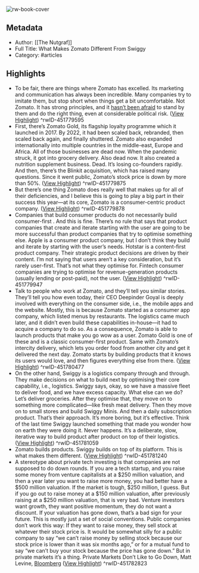 ![rw-book-cover](https://readwise-assets.s3.amazonaws.com/static/images/article2.74d541386bbf.png)

## Metadata
- Author: [[The Nutgraf]]
- Full Title: What Makes Zomato Different From Swiggy
- Category: #articles

## Highlights
- To be fair, there are things where Zomato has excelled. Its marketing and communication has always been incredible. Many companies try to imitate them, but stop short when things get a bit uncomfortable. Not Zomato. It has strong principles, and it [hasn’t been afraid](https://www.forbes.com/sites/meghabahree/2019/08/01/food-doesnt-have-a-religion-did-zomato-do-the-right-thing/?sh=47675e2248e5) to stand by them and do the right thing, even at considerable political risk. ([View Highlight](https://read.readwise.io/read/01gp7v26meaypqxf0pq1wvcne5))
^rwID-451779595
- First, there’s Zomato Gold, its flagship loyalty programme which it launched in 2017. By 2022, it had been scaled back, rebranded, then scaled back again, and finally shuttered. Zomato also expanded internationally into multiple countries in the middle-east, Europe and Africa. All of those businesses are dead now. When the pandemic struck, it got into grocery delivery. Also dead now. It also created a nutrition supplement business. Dead. It’s losing co-founders rapidly. And then, there’s the Blinkit acquisition, which has raised many questions. Since it went public, Zomato’s stock price is down by more than 50%. ([View Highlight](https://read.readwise.io/read/01gp7v3epes4afhgfgc9bsnp9d))
^rwID-451779875
- But there’s one thing Zomato does really well that makes up for all of their deficiencies, and I believe this is going to play a big part in their success this year—at its core, Zomato is a consumer-centric product company. ([View Highlight](https://read.readwise.io/read/01gp7v3jb69yt4wkj2w20qkq77))
^rwID-451779878
- Companies that build consumer products do not necessarily build consumer-first . And this is fine. There’s no rule that says that product companies that create and iterate starting with the user are going to be more successful than product companies that try to optimise something else. Apple is a consumer product company, but I don’t think they build and iterate by starting with the user’s needs. Hotstar is a content-first product company. Their strategic product decisions are driven by their content. I’m not saying that users aren’t a key consideration, but it’s rarely user-first. That’s not what they optimise for. Fintech consumer companies are trying to optimise for revenue-generation products (usually lending or post-paid), not the user. ([View Highlight](https://read.readwise.io/read/01gp7v4qacvftm42tskwj2tjdd))
^rwID-451779947
- Talk to people who work at Zomato, and they’ll tell you similar stories. They’ll tell you how even today, their CEO Deepinder Goyal is deeply involved with everything on the consumer side, i.e., the mobile apps and the website. Mostly, this is because Zomato started as a consumer app company, which listed menus by restaurants. The logistics came much later, and it didn’t even build these capabilities in-house—it had to acquire a company to do so. As a consequence, Zomato is able to launch products that make you go wow as a user. Zomato Gold is one of these and is a classic consumer-first product. Same with Zomato’s intercity delivery, which lets you order food from another city and get it delivered the next day. Zomato starts by building products that it knows its users would love, and then figures everything else from there. ([View Highlight](https://read.readwise.io/read/01gp7v7dhzj4m4g813cmjpvvbz))
^rwID-451780477
- On the other hand, Swiggy is a logistics company through and through. They make decisions on what to build next by optimising their core capability, i.e., logistics. Swiggy says, okay, so we have a massive fleet to deliver food, and we have excess capacity. What else can we do? Let’s deliver groceries. After they optimise that, they move on to something more complicated—like fresh meat delivery. Then they move on to small stores and build Swiggy Minis. And then a daily subscription product. That’s their approach. It’s more boring, but it’s effective. Think of the last time Swiggy launched something that made you wonder how on earth they were doing it. Never happens. It’s a deliberate, slow, iterative way to build product after product on top of their logistics. ([View Highlight](https://read.readwise.io/read/01gp7v907hqgwskssqjhrgj316))
^rwID-451781059
- Zomato builds products. Swiggy builds on top of its platform. This is what makes them different. ([View Highlight](https://read.readwise.io/read/01gp7v9m0v7cjsn8bgegzg62xe))
^rwID-451781240
- A stereotype about private tech investing is that companies are not supposed to do down rounds. If you are a tech startup, and you raise some money from venture capitalists at a $250 million valuation, and then a year later you want to raise more money, you had better have a $500 million valuation. If the market is tough, $250 million, I guess. But if you go out to raise money at a $150 million valuation, after previously raising at a $250 million valuation, that is very bad. Venture investors want growth, they want positive momentum, they do not want a discount. If your valuation has gone down, that’s a bad sign for your future.
  This is mostly just a set of social conventions. Public companies don’t work this way: If they want to raise money, they sell stock at whatever their stock price is. It would be somewhat silly for a public company to say “we can’t raise money by selling stock because our stock price is lower than it was six months ago,” or for a mutual fund to say “we can’t buy your stock because the price has gone down.” But in private markets it’s a thing.
  Private Markets Don’t Like to Go Down, Matt Levine, [Bloomberg](https://www.bloomberg.com/opinion/articles/2023-01-04/private-markets-don-t-like-to-go-down) ([View Highlight](https://read.readwise.io/read/01gp7vc9x28y1z821dxt5y4g0q))
^rwID-451782823
